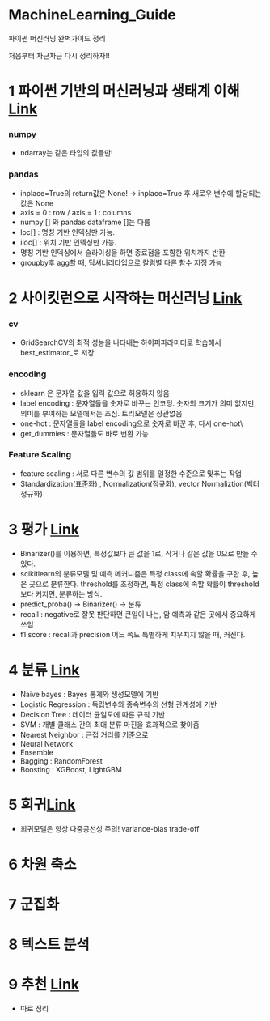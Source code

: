 # MachineLearning_Guide
파이썬 머신러닝 완벽가이드 정리

처음부터 차근차근 다시 정리하자!!


# 1 파이썬 기반의 머신러닝과 생태계 이해 [Link](https://github.com/miniii222/MachineLearning_Guide/tree/master/Ch1_Understanding)
### numpy
- ndarray는 같은 타입의 값들만!

### pandas
- inplace=True의 return값은 None! -> inplace=True 후 새로우 변수에 할당되는 값은 None
- axis = 0 : row / axis = 1 : columns
- numpy [] 와 pandas dataframe []는 다름
- loc[] : 명칭 기반 인덱싱만 가능. 
- iloc[] : 위치 기반 인덱싱만 가능.
- 명칭 기반 인덱싱에서 슬라이싱을 하면 종료점을 포함한 위치까지 반환
- groupby후 agg할 때, 딕셔너리타입으로 칼럼별 다른 함수 지정 가능

# 2 사이킷런으로 시작하는 머신러닝 [Link](https://github.com/miniii222/MachineLearning_Guide/tree/master/Ch2_Scikit-learn)

### cv
- GridSearchCV의 최적 성능을 나타내는 하이퍼파라미터로 학습해서 best_estimator_로 저장
### encoding
- sklearn 은 문자열 값을 입력 값으로 허용하지 않음
- label encoding : 문자열들을 숫자로 바꾸는 인코딩. 숫자의 크기가 의미 없지만, 의미를 부여하는 모델에서는 조심. 트리모델은 상관없음
- one-hot : 문자열들을 label encoding으로 숫자로 바꾼 후, 다시 one-hot\
- get_dummies : 문자열들도 바로 변환 가능
### Feature Scaling
- feature scaling : 서로 다른 변수의 값 범위를 일정한 수준으로 맞추는 작업
- Standardization(표준화) , Normalization(정규화), vector Normaliztion(벡터 정규화)

# 3 평가 [Link](https://github.com/miniii222/MachineLearning_Guide/tree/master/Ch3_Evaluation)
- Binarizer()를 이용하면, 특정값보다 큰 값을 1로, 작거나 같은 값을 0으로 만들 수 있다.
- scikitlearn의 분류모델 및 예측 메커니즘은 특정 class에 속할 확률을 구한 후, 높은 곳으로 분류한다. threshold를 조정하면, 특정 class에 속할 확률이 threshold보다 커지면, 분류하는 방식.
- predict_proba() -> Binarizer() -> 분류
- recall : negative로 잘못 판단하면 큰일이 나는, 암 예측과 같은 곳에서 중요하게 쓰임
- f1 score : recall과 precision 어느 쪽도 특별하게 치우치지 않을 때, 커진다.

# 4 분류 [Link](https://github.com/miniii222/MachineLearning_Guide/tree/master/Ch4_Classification)
- Naive bayes : Bayes 통계와 생성모델에 기반
- Logistic Regression : 독립변수와 종속변수의 선형 관계성에 기반
- Decision Tree : 데이터 균일도에 따른 규칙 기반
- SVM : 개별 클래스 간의 최대 분류 마진을 효과적으로 찾아줌
- Nearest Neighbor : 근접 거리를 기준으로
- Neural Network
- Ensemble
- Bagging : RandomForest
- Boosting : XGBoost, LightGBM


# 5 회귀[Link](https://github.com/miniii222/MachineLearning_Guide/tree/master/Ch5_Regression)
- 회귀모델은 항상 다중공선성 주의! variance-bias trade-off

# 6 차원 축소

# 7 군집화

# 8 텍스트 분석

# 9 추천 [Link](https://github.com/miniii222/BOAZ_adv_project/blob/master/study/PYTHON_ML_GUIDE%20-%20RS.md)
- 따로 정리

